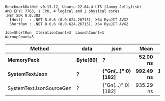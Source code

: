```

BenchmarkDotNet v0.13.12, Ubuntu 22.04.4 LTS (Jammy Jellyfish)
AMD EPYC 7763, 1 CPU, 4 logical and 2 physical cores
.NET SDK 8.0.302
  [Host]   : .NET 8.0.6 (8.0.624.26715), X64 RyuJIT AVX2
  ShortRun : .NET 8.0.6 (8.0.624.26715), X64 RyuJIT AVX2

Job=ShortRun  IterationCount=3  LaunchCount=1  
WarmupCount=3  

```
| Method                  | data     | json                | Mean      | Error      | StdDev    | Min       | Max         | Gen0   | Allocated |
|------------------------ |--------- |-------------------- |----------:|-----------:|----------:|----------:|------------:|-------:|----------:|
| **MemoryPack**              | **Byte[89]** | **?**                   |  **52.00 ns** |   **3.931 ns** |  **0.215 ns** |  **51.86 ns** |    **52.25 ns** | **0.0012** |     **104 B** |
| **SystemTextJson**          | **?**        | **{&quot;Gn(...)&quot;:0} [182]** | **992.49 ns** | **182.615 ns** | **10.010 ns** | **985.29 ns** | **1,003.92 ns** |      **-** |     **104 B** |
| SystemTextJsonSourceGen | ?        | {&quot;Gn(...)&quot;:0} [182] | 935.29 ns |  22.647 ns |  1.241 ns | 934.31 ns |   936.69 ns |      - |     104 B |
